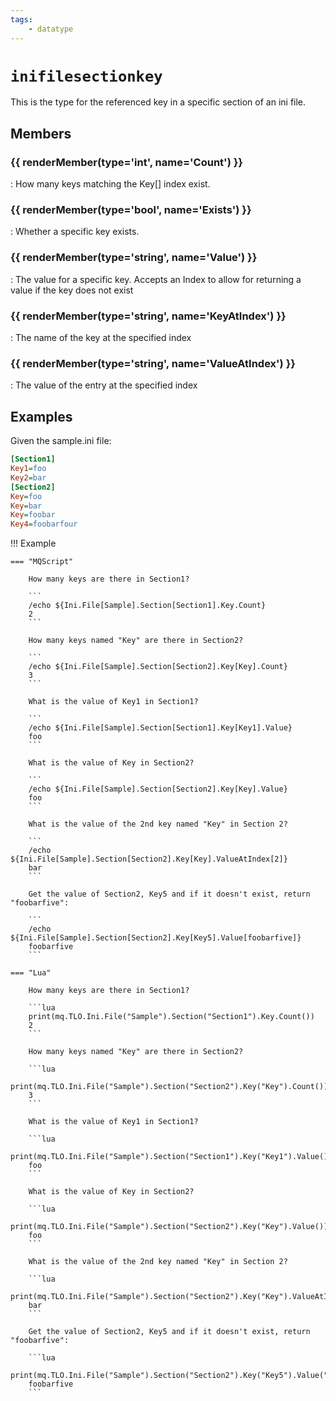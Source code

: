 ```yaml
---
tags:
    - datatype
---
```

# `inifilesectionkey`

This is the type for the referenced key in a specific section of an ini file.

## Members

### {{ renderMember(type='int', name='Count') }}

:   How many keys matching the Key[] index exist.

### {{ renderMember(type='bool', name='Exists') }}

:   Whether a specific key exists.

### {{ renderMember(type='string', name='Value') }}

:   The value for a specific key.  Accepts an Index to allow for returning a value if the key does not exist

### {{ renderMember(type='string', name='KeyAtIndex') }}

:   The name of the key at the specified index

### {{ renderMember(type='string', name='ValueAtIndex') }}

:   The value of the entry at the specified index


## Examples

Given the sample.ini file:

```ini
[Section1]
Key1=foo
Key2=bar
[Section2]
Key=foo
Key=bar
Key=foobar
Key4=foobarfour
```

!!! Example

    === "MQScript"

        How many keys are there in Section1?

        ```
        /echo ${Ini.File[Sample].Section[Section1].Key.Count}
        2
        ```

        How many keys named "Key" are there in Section2?

        ```
        /echo ${Ini.File[Sample].Section[Section2].Key[Key].Count}
        3
        ```

        What is the value of Key1 in Section1?

        ```
        /echo ${Ini.File[Sample].Section[Section1].Key[Key1].Value}
        foo
        ```

        What is the value of Key in Section2?

        ```
        /echo ${Ini.File[Sample].Section[Section2].Key[Key].Value}
        foo
        ```

        What is the value of the 2nd key named "Key" in Section 2?

        ```
        /echo ${Ini.File[Sample].Section[Section2].Key[Key].ValueAtIndex[2]}
        bar
        ```

        Get the value of Section2, Key5 and if it doesn't exist, return "foobarfive":

        ```
        /echo ${Ini.File[Sample].Section[Section2].Key[Key5].Value[foobarfive]}
        foobarfive
        ```

    === "Lua"

        How many keys are there in Section1?

        ```lua
        print(mq.TLO.Ini.File("Sample").Section("Section1").Key.Count())
        2
        ```

        How many keys named "Key" are there in Section2?

        ```lua
        print(mq.TLO.Ini.File("Sample").Section("Section2").Key("Key").Count())
        3
        ```

        What is the value of Key1 in Section1?

        ```lua
        print(mq.TLO.Ini.File("Sample").Section("Section1").Key("Key1").Value())
        foo
        ```

        What is the value of Key in Section2?

        ```lua
        print(mq.TLO.Ini.File("Sample").Section("Section2").Key("Key").Value())
        foo
        ```

        What is the value of the 2nd key named "Key" in Section 2?

        ```lua
        print(mq.TLO.Ini.File("Sample").Section("Section2").Key("Key").ValueAtIndex(2))
        bar
        ```

        Get the value of Section2, Key5 and if it doesn't exist, return "foobarfive":

        ```lua
        print(mq.TLO.Ini.File("Sample").Section("Section2").Key("Key5").Value("foobarfive"))
        foobarfive
        ```


[bool]: datatype-bool.md
[int]: datatype-int.md
[string]: datatype-string.md
